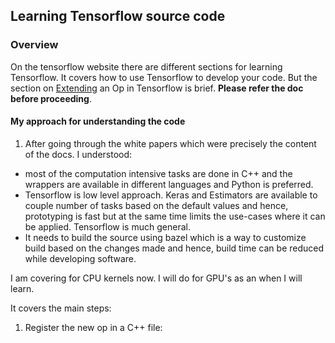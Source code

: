 ## Learning Tensorflow source code

### Overview
On the tensorflow website there are different sections for learning Tensorflow. 
It covers how to use Tensorflow to develop your code. But the section on [Extending](https://www.tensorflow.org/extend/adding_an_op) an Op in Tensorflow is brief. **Please refer the doc before proceeding**. 

#### My approach for understanding the code
1. After going through the white papers which were precisely the content of the docs. I understood:
- most of the computation intensive tasks are done in C++ and the wrappers are available in different languages and Python is preferred.
- Tensorflow is low level approach. Keras and Estimators are available to couple number of tasks based on the default values and hence, prototyping is fast but at the same time limits the use-cases where it can be applied. Tensorflow is much general.
- It needs to build the source using bazel which is a way to customize build based on the changes made and hence, build time can be reduced while developing software.



I am covering for CPU kernels now. I will do for GPU's as an when I will learn.

It covers the main steps:
1. Register the new op in a C++ file:
